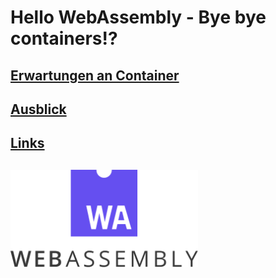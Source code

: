 # Hello WebAssembly - Bye bye containers!?

## [Erwartungen an Container](docs/erwartungen.md)

## [Ausblick](docs/ausblick.md)

## [Links](docs/links.md)

##

<img src="docs/webassembly.svg" alt="Alt text" width="300"/>